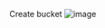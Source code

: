 Create bucket 
![image](https://github.com/user-attachments/assets/c0005a3c-24ce-46b3-82cd-a608f90e36f8)
